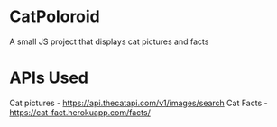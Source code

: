 # CatPoloroid
A small JS project that displays cat pictures and facts

# APIs Used
Cat pictures - https://api.thecatapi.com/v1/images/search
Cat Facts - https://cat-fact.herokuapp.com/facts/
